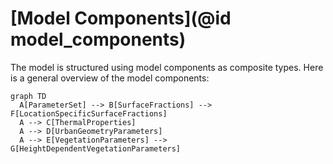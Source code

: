 # [Model Components](@id model_components)

The model is structured using model components as composite types. Here is a general overview of the model components:

```mermaid
graph TD
  A[ParameterSet] --> B[SurfaceFractions] --> F[LocationSpecificSurfaceFractions]
  A --> C[ThermalProperties]
  A --> D[UrbanGeometryParameters]
  A --> E[VegetationParameters] --> G[HeightDependentVegetationParameters]
```
